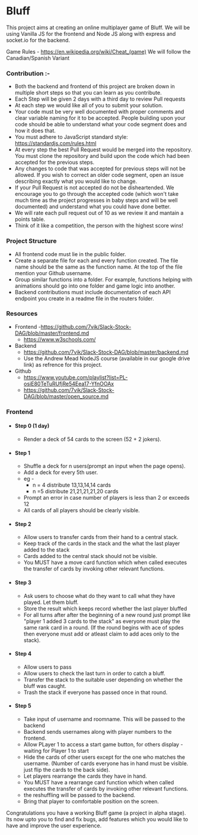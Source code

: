 # Bluff
This project aims at creating an online multiplayer game of Bluff. We will be using Vanilla JS for the frontend and Node JS along with express and socket.io for the backend.

Game Rules - https://en.wikipedia.org/wiki/Cheat_(game) We will follow the Canadian/Spanish Variant

### Contribution :-
- Both the backend and frontend of this project are broken down in multiple short steps so that you can learn as you contribute.
- Each Step will be given 2 days with a third day to review Pull requests
- At each step we would like all of you to submit your solution.
- Your code must be very well documented with proper comments and clear variable naming for it to be accepted. People building upon your code should be able to understand what your code segment does and how it does that.
- You must adhere to JavaScript standard style: https://standardjs.com/rules.html
- At every step the best Pull Request would be merged into the repository. You must clone the repository and build upon the code which had been accepted for the previous steps.
- Any changes to code that was accepted for previous steps will not be allowed. If you wish to correct an older code segment, open an issue describing exactly what you would like to change.
- If your Pull Request is not accepted do not be disheartended. We encourage you to go through the accepted code (which won't take much time as the project progresses in baby steps and will be well documented) and understand what you could have done better.
- We will rate each pull request out of 10 as we review it and mantain a points table.
- Think of it like a competition, the person with the highest score wins!

### Project Structure
- All frontend code must lie in the public folder.
- Create a separate file for each and every function created. The file name should be the same as the function name. At the top of the file mention your Github username.
- Group similar functions into a folder. For example, functions helping with animations should go into one folder and game logic into another.
- Backend contributions must include documentation of each API endpoint you create in a readme file in the routers folder.

### Resources
- Frontend 
  -https://github.com/7vik/Slack-Stock-DAG/blob/master/frontend.md
  - https://www.w3schools.com/
- Backend 
  - https://github.com/7vik/Slack-Stock-DAG/blob/master/backend.md
  - Use the Andrew Mead NodeJS course (available in our google drive link) as refrence for this project.
- Github 
  - https://www.youtube.com/playlist?list=PL-osiE80TeTuRUfjRe54Eea17-YfnOOAx
  - https://github.com/7vik/Slack-Stock-DAG/blob/master/open_source.md
  
### Frontend
- #### Step 0 (1 day)
  - Render a deck of 54 cards to the screen (52 + 2 jokers).
  
- #### Step 1 
  - Shuffle a deck for n users(prompt an input when the page opens).
  - Add a deck for every 5th user.
  - eg - 
    - n = 4 distribute 13,13,14,14 cards
    - n =5 distribute 21,21,21,21,20 cards
  - Prompt an error in case number of players is less than 2 or exceeds 12
  - All cards of all players should be clearly visible.
  
- #### Step 2
  - Allow users to transfer cards from their hand to a central stack. 
  - Keep track of the cards in the stack and the what the last player added to the stack
  - Cards added to the central stack should not be visible.
  - You MUST have a move card function which when called executes the transfer of cards by invoking other relevant functions.

- #### Step 3
  - Ask users to choose what do they want to call what they have played. Let them bluff.
  - Store the result which keeps record whether the last player bluffed
  - For all turns after after the beginning of a new round just prompt like "player 1 added 3 cards to the stack" as everyone must play the same rank card in a round. (If the round begins with ace of spdes then everyone must add or atleast claim to add aces only to the stack).
  
- #### Step 4
  - Allow users to pass
  - Allow users to check the last turn in order to catch a bluff.
  - Transfer the stack to the suitable user depending on whether the bluff was caught.
  - Trash the stack if everyone has passed once in that round.
 
- #### Step 5
  - Take input of username and roomname. This will be passed to the backend
  - Backend sends usernames along with player numbers to the frontend.
  - Allow PLayer 1 to access a start game button, for others display - waiting for Player 1 to start
  - Hide the cards of other users except for the one who matches the username. (Number of cards everyone has in hand must be visible. just flip the cards to the back side).
  - Let players rearrange the cards they have in hand.
  - You MUST have a rearrange card function which when called executes the transfer of cards by invoking other relevant functions.
  - the reshuffling will be passed to the backend.
  - Bring that player to comfortable position on the screen.
  
Congratulations you have a working Bluff game (a project in alpha stage). Its now upto you to find and fix bugs, add features which you would like to have and improve the user experience.
  
 
 
